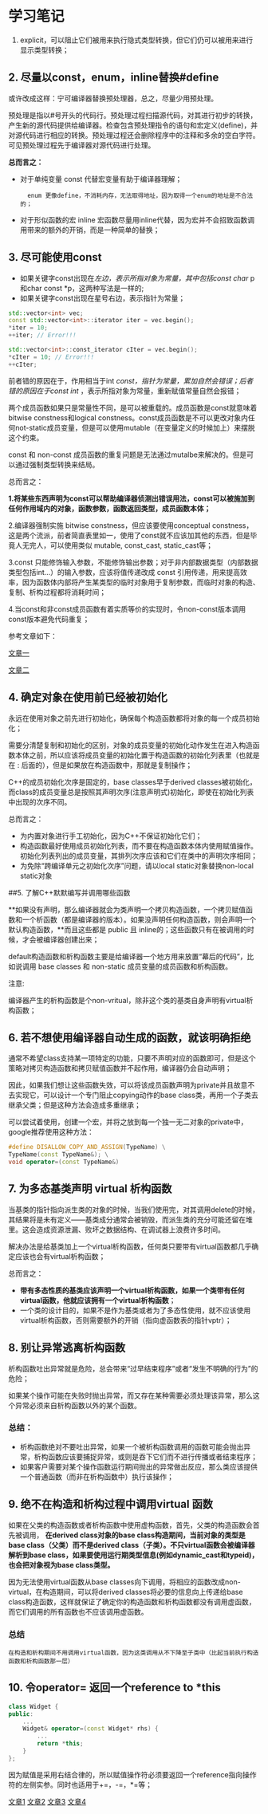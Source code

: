 # 学习笔记

1. explicit，可以阻止它们被用来执行隐式类型转换，但它们仍可以被用来进行显示类型转换；

## 2. 尽量以const，enum，inline替换#define

或许改成这样：宁可编译器替换预处理器，总之，尽量少用预处理。

预处理是指以#号开头的代码行。预处理过程扫描源代码，对其进行初步的转换，产生新的源代码提供给编译器。检查包含预处理指令的语句和宏定义(define)，并对源代码进行相应的转换。预处理过程还会删除程序中的注释和多余的空白字符。可见预处理过程先于编译器对源代码进行处理。

**总而言之：**
- 对于单纯变量
        const 代替宏变量有助于编译器理解；
        
        enum 更像define，不消耗内存，无法取得地址，因为取得一个enum的地址是不合法的；

- 对于形似函数的宏
        inline 宏函数尽量用inline代替，因为宏并不会招致函数调用带来的额外的开销，而是一种简单的替换；

## 3. 尽可能使用const

- 如果关键字const出现在*左边，表示所指对象为常量，其中包括const char* p和char const *p，这两种写法是一样的;
- 如果关键字const出现在星号右边，表示指针为常量；

```cpp
std::vector<int> vec;
const std::vector<int>::iterator iter = vec.begin();
*iter = 10;
++iter; // Error!!!

std::vector<int>::const_iterator cIter = vec.begin();
*cIter = 10; // Error!!!
++cIter;

```

前者错的原因在于，作用相当于int *const，指针为常量，累加自然会错误；后者错的原因在于const int* ，表示所指对象为常量，重新赋值常量自然会报错；

两个成员函数如果只是常量性不同，是可以被重载的。成员函数是const就意味着bitwise constness和logical constness。const成员函数是不可以更改对象内任何not-static成员变量，但是可以使用mutable（在变量定义的时候加上）来摆脱这个约束。

const 和 non-const 成员函数的重复问题是无法通过mutalbe来解决的。但是可以通过强制类型转换来结局。

总而言之：

**1.将某些东西声明为const可以帮助编译器侦测出错误用法，const可以被施加到任何作用域内的对象，函数参数，函数返回类型，成员函数本体；**

2.编译器强制实施 bitwise constness，但应该要使用conceptual constness，这是两个流派，前者简直表里如一，使用了const就不应该加其他的东西，但是毕竟人无完人，可以使用类似 mutable, const_cast, static_cast等；

3.const 只能修饰输入参数，不能修饰输出参数；对于非内部数据类型（内部数据类型包括int...）的输入参数，应该将值传递改成 const 引用传递，用来提高效率，因为函数体内部将产生某类型的临时对象用于复制参数，而临时对象的构造、复制、析构过程都将消耗时间；

4.当const和非const成员函数有着实质等价的实现时，令non-const版本调用const版本避免代码重复；

参考文章如下：

[文章一](http://blog.csdn.net/zcf1002797280/article/details/7816977)

[文章二](http://www.cppblog.com/note-of-justin/archive/2009/12/15/103256.aspx)

## 4. 确定对象在使用前已经被初始化

永远在使用对象之前先进行初始化，确保每个构造函数都将对象的每一个成员初始化；

需要分清楚复制和初始化的区别，对象的成员变量的初始化动作发生在进入构造函数本体之前，所以应该将成员变量的初始化置于构造函数的初始化列表里（也就是在 : 后面的），但是如果放在构造函数中，那就是复制操作；

C++的成员初始化次序是固定的，base classes早于derived classes被初始化，而class的成员变量总是按照其声明次序(注意声明式)初始化，即使在初始化列表中出现的次序不同。

总而言之：

- 为内置对象进行手工初始化，因为C++不保证初始化它们；
- 构造函数最好使用成员初始化列表，而不要在构造函数本体内使用赋值操作。初始化列表列出的成员变量，其排列次序应该和它们在类中的声明次序相同；
- 为免除“跨编译单元之初始化次序”问题，请以local static对象替换non-local static对象


##5. 了解C++默默编写并调用哪些函数

**如果没有声明，那么编译器就会为类声明一个拷贝构造函数，一个拷贝赋值函数和一个析函数（都是编译器的版本）。如果没声明任何构造函数，则会声明一个默认构造函数，**而且这些都是 public 且 inline的；这些函数只有在被调用的时候，才会被编译器创建出来；

default构造函数和析构函数主要是给编译器一个地方用来放置“幕后的代码”，比如说调用 base classes 和 non-static 成员变量的成员函数和析构函数。

注意:

编译器产生的析构函数是个non-vritual，除非这个类的基类自身声明有virtual析构函数；

## 6. 若不想使用编译器自动生成的函数，就该明确拒绝

通常不希望class支持某一项特定的功能，只要不声明对应的函数即可，但是这个策略对拷贝构造函数和拷贝赋值函数并不起作用，编译器仍会自动声明；

因此，如果我们想让这些函数失效，可以将该成员函数声明为private并且故意不去实现它，可以设计一个专门阻止copying动作的base class类，再用一个子类去继承父类；但是这种方法会造成多重继承；

可以尝试着使用，创建一个宏，并将之放到每一个独一无二对象的private中，google推荐使用这种方法：

```cpp
#define DISALLOW_COPY_AND_ASSIGN(TypeName) \
TypeName(const TypeName&); \
void operator=(const TypeName&)

```

## 7. 为多态基类声明 virtual 析构函数

当基类的指针指向派生类的对象的时候，当我们使用完，对其调用delete的时候，其结果将是未有定义——基类成分通常会被销毁，而派生类的充分可能还留在堆里。这会造成资源泄漏、败坏之数据结构、在调试器上浪费许多时间。

解决办法是给基类加上一个virtual析构函数，任何类只要带有virtual函数都几乎确定应该也会有virtual析构函数；

总而言之：

- **带有多态性质的基类应该声明一个virtual析构函数，如果一个类带有任何virtual函数，他就应该拥有一个virtual析构函数**；
- 一个类的设计目的，如果不是作为基类或者为了多态性使用，就不应该使用virtual析构函数，否则需要额外的开销（指向虚函数表的指针vptr）；

## 8. 别让异常逃离析构函数

析构函数吐出异常就是危险，总会带来“过早结束程序”或者“发生不明确的行为”的危险；

如果某个操作可能在失败时抛出异常，而又存在某种需要必须处理该异常，那么这个异常必须来自析构函数以外的某个函数。
 
### 总结：
 
- 析构函数绝对不要吐出异常，如果一个被析构函数调用的函数可能会抛出异常，析构函数应该要捕捉异常，或则是吞下它们而不进行传播或者结束程序；
- 如果客户需要对某个操作函数运行期间抛出的异常做出反应，那么类应该提供一个普通函数（而非在析构函数中）执行该操作；

## 9. 绝不在构造和析构过程中调用virtual 函数

如果在父类的构造函数或者析构函数中使用虚构函数，首先，父类的构造函数会首先被调用，
**在derived class对象的base class构造期间，当前对象的类型是base class（父类）而不是derived class（子类）。不只virtual函数会被编译器解析到base class，如果要使用运行期类型信息(例如dynamic_cast和typeid)，也会把对象视为base class类型。**

因为无法使用virtual函数从base classes向下调用，将相应的函数改成non-virtual，在构造期间，可以将derived classes将必要的信息向上传递给base class构造函数，这样就保证了确定你的构造函数和析构函数都没有调用虚函数，而它们调用的所有函数也不应该调用虚函数。

### 总结
    
    在构造和析构期间不用调用virtual函数，因为这类调用从不下降至子类中（比起当前执行构造函数和析构函数那一层）
    
## 10. 令operator= 返回一个reference to *this

```cpp
class Widget {
public:
    ...
    Widget& operator=(const Widget* rhs) {
        ...
        return *this;
    }
};

```

因为赋值是采用右结合律的，所以赋值操作符必须要返回一个reference指向操作符的左侧实参。同时也适用于+=，-=，*=等；








[文章1](http://blog.csdn.net/john_cdy/article/details/45331957)
[文章2](http://www.cnblogs.com/fanzhidongyzby/archive/2012/11/18/2775603.html)
[文章3](http://blog.csdn.net/shenzi/article/details/5601038)
[文章4](http://dongxicheng.org/cpp/effective-cpp-part1/)
